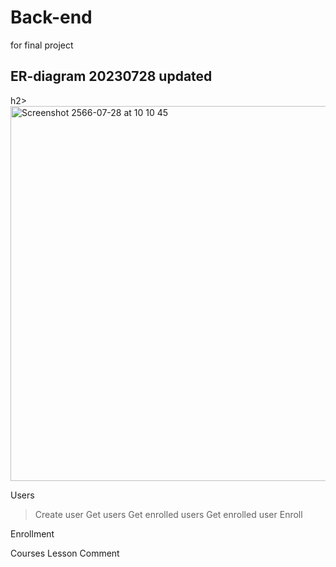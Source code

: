 # Back-end
for final project

<h2>ER-diagram 20230728 updated</h2>h2>

<img width="600" alt="Screenshot 2566-07-28 at 10 10 45" src="https://github.com/3d4ponlinecourse/Back-end/assets/58554493/04c539fa-a012-4a8a-b7d1-1f5d3ef2fb21">

Users
> Create user
> Get users
> Get enrolled users
> Get enrolled user
> Enroll

Enrollment

Courses
Lesson
Comment
